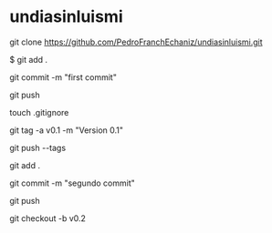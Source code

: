 # undiasinluismi



git clone https://github.com/PedroFranchEchaniz/undiasinluismi.git

$ git add .

git commit -m "first commit"

git push

touch .gitignore

git tag -a v0.1 -m "Version 0.1"

git push --tags

git add .

git commit -m "segundo commit"

git push

git checkout -b v0.2



